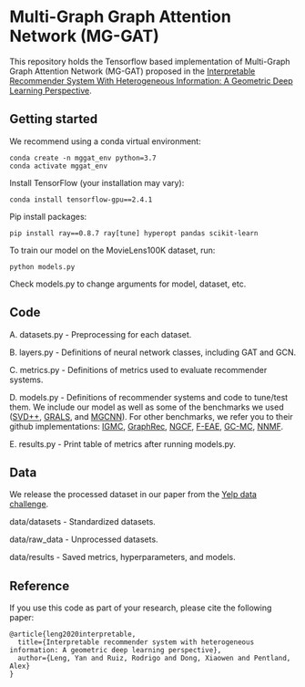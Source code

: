 # Multi-Graph Graph Attention Network (MG-GAT)

This repository holds the Tensorflow based implementation of Multi-Graph Graph Attention Network (MG-GAT) proposed in the 
[Interpretable Recommender System With Heterogeneous Information: A Geometric Deep Learning Perspective](http://dx.doi.org/10.2139/ssrn.3696092). 

## Getting started

We recommend using a conda virtual environment:
```
conda create -n mggat_env python=3.7
conda activate mggat_env
```
Install TensorFlow (your installation may vary):
```
conda install tensorflow-gpu==2.4.1
```
Pip install packages:
```
pip install ray==0.8.7 ray[tune] hyperopt pandas scikit-learn
```
To train our model on the MovieLens100K dataset, run:
```
python models.py
```
Check models.py to change arguments for model, dataset, etc.

## Code

A. datasets.py - Preprocessing for each dataset.

B. layers.py - Definitions of neural network classes, including GAT and GCN.

C. metrics.py - Definitions of metrics used to evaluate recommender systems.

D. models.py - Definitions of recommender systems and code to tune/test them. We include our model as well as some of the benchmarks we used ([SVD++](https://people.engr.tamu.edu/huangrh/Spring16/papers_course/matrix_factorization.pdf), [GRALS](https://arxiv.org/pdf/1908.09393v2.pdf), and [MGCNN](https://papers.nips.cc/paper/2017/file/2eace51d8f796d04991c831a07059758-Paper.pdf)). For other benchmarks, we refer you to their github implementations: [IGMC](https://github.com/muhanzhang/IGMC), [GraphRec](https://github.com/wenqifan03/GraphRec-WWW19), [NGCF](https://github.com/xiangwang1223/neural_graph_collaborative_filtering), [F-EAE](https://github.com/mravanba/deep_exchangeable_tensors), [GC-MC](https://github.com/riannevdberg/gc-mc), [NNMF](https://github.com/jstol/neural-net-matrix-factorization).

E. results.py - Print table of metrics after running models.py.

## Data
We release the processed dataset in our paper from the [Yelp data challenge](https://www.yelp.com/dataset). 

data/datasets - Standardized datasets.

data/raw_data - Unprocessed datasets.

data/results - Saved metrics, hyperparameters, and models.

## Reference
If you use this code as part of your research, please cite the following paper: 
```
@article{leng2020interpretable,
  title={Interpretable recommender system with heterogeneous information: A geometric deep learning perspective},
  author={Leng, Yan and Ruiz, Rodrigo and Dong, Xiaowen and Pentland, Alex}
}
```

